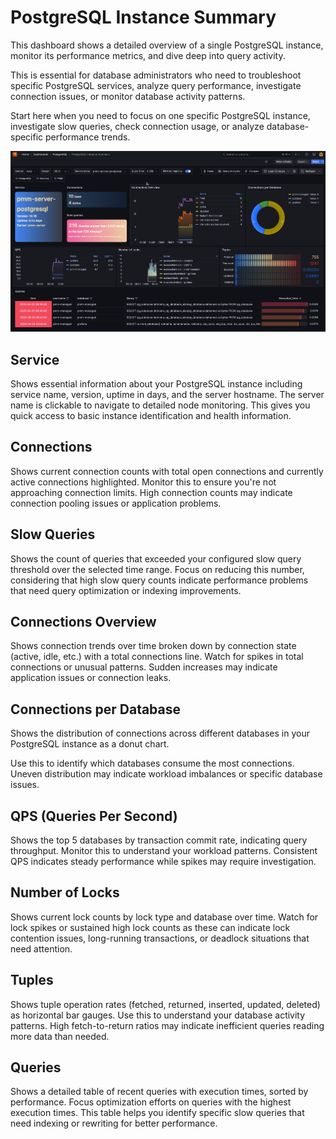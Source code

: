 # PostgreSQL Instance Summary

This dashboard shows a detailed overview of a single PostgreSQL instance, monitor its performance metrics, and dive deep into query activity.

This is essential for database administrators who need to troubleshoot specific PostgreSQL services, analyze query performance, investigate connection issues, or monitor database activity patterns. 

Start here when you need to focus on one specific PostgreSQL instance, investigate slow queries, check connection usage, or analyze database-specific performance trends.

![!image](../../images/PMM_PostgreSQL_Instance_Summary.jpg)

## Service
Shows essential information about your PostgreSQL instance including service name, version, uptime in days, and the server hostname. The server name is clickable to navigate to detailed node monitoring. This gives you quick access to basic instance identification and health information.

## Connections
Shows current connection counts with total open connections and currently active connections highlighted. Monitor this to ensure you're not approaching connection limits. High connection counts may indicate connection pooling issues or application problems.

## Slow Queries
Shows the count of queries that exceeded your configured slow query threshold over the selected time range. Focus on reducing this number, considering that high slow query counts indicate performance problems that need query optimization or indexing improvements.

## Connections Overview
Shows connection trends over time broken down by connection state (active, idle, etc.) with a total connections line. Watch for spikes in total connections or unusual patterns. Sudden increases may indicate application issues or connection leaks.

## Connections per Database
Shows the distribution of connections across different databases in your PostgreSQL instance as a donut chart. 

Use this to identify which databases consume the most connections. Uneven distribution may indicate workload imbalances or specific database issues.

## QPS (Queries Per Second)
Shows the top 5 databases by transaction commit rate, indicating query throughput. Monitor this to understand your workload patterns. Consistent QPS indicates steady performance while spikes may require investigation.

## Number of Locks
Shows current lock counts by lock type and database over time. Watch for lock spikes or sustained high lock counts as these can indicate lock contention issues, long-running transactions, or deadlock situations that need attention.

## Tuples
Shows tuple operation rates (fetched, returned, inserted, updated, deleted) as horizontal bar gauges. Use this to understand your database activity patterns. High fetch-to-return ratios may indicate inefficient queries reading more data than needed.

## Queries
Shows a detailed table of recent queries with execution times, sorted by performance. Focus optimization efforts on queries with the highest execution times. This table helps you identify specific slow queries that need indexing or rewriting for better performance.
